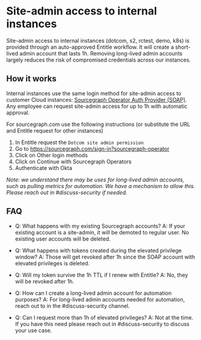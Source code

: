 # Site-admin access to internal instances

Site-admin access to internal instances (dotcom, s2, rctest, demo, k8s) is provided through an auto-approved Entitle workflow. It will create a short-lived admin account that lasts 1h. Removing long-lived admin accounts largely reduces the risk of compromised credentials across our instances.

## How it works

Internal instances use the same login method for site-admin access to customer Cloud instances: [Sourcegraph Operator Auth Provider (SOAP)](../cloud/technical-docs/oidc_site_admin.md#sourcegraph-teammate-access-to-cloud-instances). Any employee can request site-admin access for up to 1h with automatic approval.

For sourcegraph.com use the following instructions (or substitute the URL and Entitle request for other instances)

1. In Entitle request the `Dotcom site admin permission`
2. Go to https://sourcegraph.com/sign-in?sourcegraph-operator
3. Click on Other login methods
4. Click on Continue with Sourcegraph Operators
5. Authenticate with Okta

_*Note*: we understand there may be uses for long-lived admin accounts, such as pulling metrics for automation. We have a mechanism to allow this. Please reach out in #discuss-security if needed._

## FAQ

- Q: What happens with my existing Sourcegraph accounts?
  A: If your existing account is a site-admin, it will be demoted to regular user. No existing user accounts will be deleted.

- Q: What happens with tokens created during the elevated privilege window?
  A: Those will get revoked after 1h since the SOAP account with elevated privileges is deleted.

- Q: Will my token survive the 1h TTL if I renew with Entitle?
  A: No, they will be revoked after 1h.

- Q: How can I create a long-lived admin account for automation purposes?
  A: For long-lived admin accounts needed for automation, reach out to in the #discuss-security channel.

- Q: Can I request more than 1h of elevated privileges?
  A: Not at the time. If you have this need please reach out in #discuss-security to discuss your use case.
